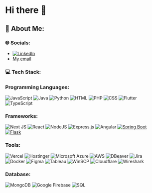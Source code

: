 # Hi there 👋

## 💫 About Me:
### 🌐 Socials:
- [![LinkedIn](https://img.shields.io/badge/LinkedIn-%230077B5.svg?logo=linkedin&logoColor=white)](https://www.linkedin.com/in/angelitakng/)
- [My email](mailto:angelitakng.2022@scis.smu.edu.sg)


### 💻 Tech Stack:


### Programming Languages:
![JavaScript](https://img.shields.io/badge/javascript-%23323330.svg?style=for-the-badge&logo=javascript&logoColor=%23F7DF1E) 
![Java](https://img.shields.io/badge/java-%23ED8B00.svg?style=for-the-badge&logo=openjdk&logoColor=white) 
![Python](https://img.shields.io/badge/python-3670A0?style=for-the-badge&logo=python&logoColor=ffdd54) 
![HTML](https://img.shields.io/badge/HTML-grey?style=for-the-badge) 
![PHP](https://img.shields.io/badge/PHP-grey?style=for-the-badge) 
![CSS](https://img.shields.io/badge/CSS-239120?&style=for-the-badge&logo=css3&logoColor=white) 
![Flutter](https://img.shields.io/badge/Flutter-blue?style=for-the-badge) 
![TypeScript](https://img.shields.io/badge/TypeScript-3178C6?style=for-the-badge&logo=typescript&logoColor=white) 

### Frameworks:
![Next JS](https://img.shields.io/badge/Next-black?style=for-the-badge&logo=next.js&logoColor=white) 
![React](https://img.shields.io/badge/React-%2320232a.svg?logo=react&logoColor=%2361DAFB)
![NodeJS](https://img.shields.io/badge/Node.js-6DA55F?logo=node.js&logoColor=white)
![Express.js](https://img.shields.io/badge/Express.js-%23404d59.svg?logo=express&logoColor=%2361DAFB)
![Angular](https://img.shields.io/badge/Angular-%23DD0031.svg?logo=angular&logoColor=white)
[![Spring Boot](https://img.shields.io/badge/Spring%20Boot-6DB33F?logo=springboot&logoColor=fff)](#)
[![Flask](https://img.shields.io/badge/Flask-000?logo=flask&logoColor=fff)](#)

### Tools:
![Vercel](https://img.shields.io/badge/vercel-%23000000.svg?style=for-the-badge&logo=vercel&logoColor=white) 
![Hostinger](https://img.shields.io/badge/Hostinger-673DE6?logo=hostinger&logoColor=fff)
![Microsoft Azure](https://custom-icon-badges.demolab.com/badge/Microsoft%20Azure-0089D6?logo=msazure&logoColor=white)
![AWS](https://img.shields.io/badge/AWS-%23FF9900.svg?logo=amazon-web-services&logoColor=white)
![DBeaver](https://img.shields.io/badge/dbeaver-382923?style=flat&logo=dbeaver&logoColor=white) 
![Jira](https://img.shields.io/badge/Jira-0052CC?style=for-the-badge&logo=Jira&logoColor=white) 
![Docker](https://img.shields.io/badge/Docker-2496ED?logo=docker&logoColor=fff)
![Figma](https://img.shields.io/badge/Figma-F24E1E?logo=figma&logoColor=white)
![Tableau](https://img.shields.io/badge/-Tableau-E97627?logo=Tableau&logoColor=white)
![WinSCP](https://shields.io/badge/winscp-badge)
![Cloudflare](https://img.shields.io/badge/Cloudflare-F38020?logo=Cloudflare&logoColor=white)
![Wireshark](https://img.shields.io/badge/Wireshark-blue?style=for-the-badge) 

### Database:
![MongoDB](https://img.shields.io/badge/MongoDB-%234ea94b.svg?style=for-the-badge&logo=mongodb&logoColor=white) 
![Google Firebase](https://img.shields.io/badge/firebase-ffca28?style=for-the-badge&logo=firebase&logoColor=black) 
![SQL](https://img.shields.io/badge/-SQL-000?&logo=MySQL&logoColor=4479A1) 
